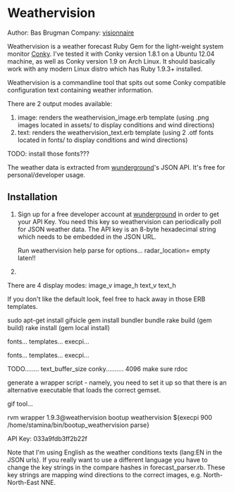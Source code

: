 Weathervision
=============

Author: Bas Brugman
Company: [visionnaire](http://www.visionnaire.nl)

Weathervision is a weather forecast Ruby Gem for the light-weight system monitor [Conky](http://conky.sourceforge.net).
I've tested it with Conky version 1.8.1 on a Ubuntu 12.04 machine, as well as Conky version 1.9 on Arch Linux.
It should basically work with any modern Linux distro which has Ruby 1.9.3+ installed. 

Weathervision is a commandline tool that spits out some Conky compatible configuration text containing weather information.

There are 2 output modes available:

1. image: renders the weathervision_image.erb template (using .png images located in assets/ to display conditions and wind directions)
2. text: renders the weathervision_text.erb template (using 2 .otf fonts located in fonts/ to display conditions and wind directions)

TODO: install those fonts???

The weather data is extracted from [wunderground](http://www.wunderground.com/)'s JSON API. It's free for personal/developer usage.

Installation
------------

1. Sign up for a free developer account at [wunderground](http://www.wunderground.com/) in order to get your API Key. You need this key
   so weathervision can periodically poll for JSON weather data. The API key is an 8-byte hexadecimal string which needs to be embedded in
   the JSON URL.

   Run weathervision help parse for options... radar_location= empty laten!!

2. 

There are 4 display modes:
  image_v
  image_h
  text_v
  text_h

If you don't like the default look, feel free to hack away in those ERB templates.

sudo apt-get install gifsicle
gem install bundler
bundle
rake build (gem build)
rake install (gem local install)

fonts... templates... execpi...




fonts... templates... execpi...

TODO........
text_buffer_size conky.......... 4096 make sure
rdoc

generate a wrapper script - namely, you need to set it up so that there is an alternative executable
that loads the correct gemset.


gif tool...

rvm wrapper 1.9.3@weathervision bootup weathervision
${execpi 900 /home/stamina/bin/bootup_weathervision parse}

API Key:   033a9fdb3ff2b22f



Note that I'm using English as the weather conditions texts (lang:EN in the JSON urls). If you really want to use a different language
you have to change the key strings in the compare hashes in forecast_parser.rb. These key strings are mapping wind directions to the correct images, e.g. North-North-East NNE.
